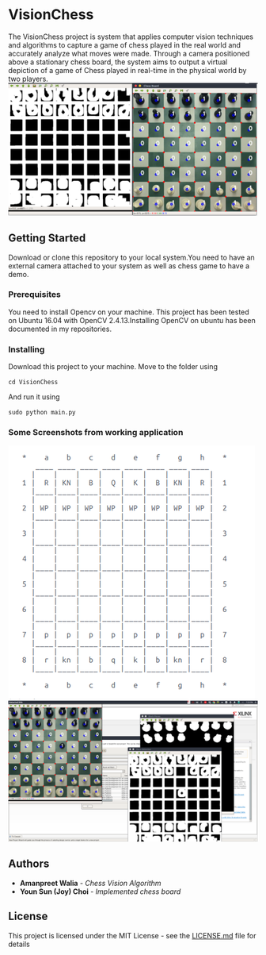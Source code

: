 # VisionChess
The VisionChess project is system that applies computer vision techniques and algorithms to capture a game of chess played in the real world and accurately analyze what moves were made. Through a camera positioned above a stationary chess board, the system aims to output a virtual depiction of a game of Chess played in real-time in the physical world by two players.
![Alt text](/Screenshots/detected_all_pieces.png?raw=true "Running Chess Vision Application")
## Getting Started

Download or clone this repository to your local system.You need to have an external camera attached to your system as well as chess game to have a demo.

### Prerequisites

You need to install Opencv on your machine. This project has been tested on Ubuntu 16.04 with OpenCV 2.4.13.Installing OpenCV on ubuntu has been documented in my repositories.

### Installing
Download this project to your machine.
Move to the folder using
```
cd VisionChess
```
And run it using
```
sudo python main.py
```
### Some Screenshots from working application
![Alt text](/Screenshots/digital_chess_board.png?raw=true "Digital Chess Board")
![Alt text](/Screenshots/Move1_frame.png?raw=true "Move 1 on board")

## Authors

* **Amanpreet Walia** - *Chess Vision Algorithm* 
* **Youn Sun (Joy) Choi** - *Implemented chess board* 

## License

This project is licensed under the MIT License - see the [LICENSE.md](LICENSE.md) file for details

